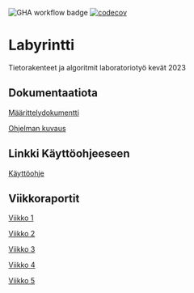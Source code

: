 ![GHA workflow badge](https://github.com/lottatan/labyrintti/workflows/CI/badge.svg)
[![codecov](https://codecov.io/gh/lottatan/labyrintti/branch/main/graph/badge.svg?token=46d660dc-c149-4030-b256-45fdf41a7a91)](https://codecov.io/gh/lottatan/labyrintti)

# Labyrintti

Tietorakenteet ja algoritmit laboratoriotyö kevät 2023

## Dokumentaatiota

[Määrittelydokumentti](https://github.com/lottatan/labyrintti/blob/main/dokumentaatio/maarittelydokumentti.md)

[Ohjelman kuvaus](https://github.com/lottatan/labyrintti/blob/main/dokumentaatio/kuvaus.md)


## Linkki Käyttöohjeeseen

[Käyttöohje](https://github.com/lottatan/labyrintti/blob/main/dokumentaatio/kaytto_ohje.md)


## Viikkoraportit

[Viikko 1](https://github.com/lottatan/labyrintti/blob/main/dokumentaatio/viikkoraportti1.md)

[Viikko 2](https://github.com/lottatan/labyrintti/blob/main/dokumentaatio/viikkoraportti2.md)

[Viikko 3](https://github.com/lottatan/labyrintti/blob/main/dokumentaatio/viikkoraportti3.md)

[Viikko 4](https://github.com/lottatan/labyrintti/blob/main/dokumentaatio/viikkoraportti4.md)

[Viikko 5](https://github.com/lottatan/labyrintti/blob/main/dokumentaatio/viikkoraportti5.md)
